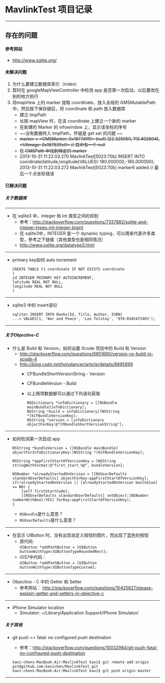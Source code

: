 # MavlinkTest 项目记录
----
## 存在的问题

#### 参考网站
* http://www.sqlite.org/

#### 未解决问题
1. 为什么要建立数据库索引（index）
2. 暂时在 googleMapViewController 中检测 app 是否第一次启动，以后要改在别的地方执行
3. 将mapView 上的 marker 提取 coordinate，放入全局的 GMSMutablePath 中，然后按下保存键后，将 coordinate 和 path 放入数据库
	* 建立 tmpPath
	* 长按 mapView 时，在该 coordinate 上建立一个新的 marker
	* 在新建的 Marker 的 infowindow 上，显示该坐标的序号
	* ~~没有数据传入 tmpPath，怀疑是 get set 的问题	~~
	* ~~marker = <GMSMarker: 0x1877d1f0> (null) (22.325050, 113.402804), <UIImage: 0x187839e0> // 其中有一个 null~~
	* ~~在 GMSPath 中找到特定的 marker~~
	* 2013-10-31 11:22:03.270 MavlinkTest[5023:70b] INSERT INTO coordinate(latitude,longitude)VALUES(-180.000000,-180.000000);
2013-10-31 11:22:03.272 MavlinkTest[5023:70b] marker6 added // 最后一个点坐标错误
	

#### 已解决问题
##### 关于数据库
----
- 在 sqlite3 中，integer 和 int 类型之间的却别
	* 参考：http://stackoverflow.com/questions/7337882/sqlite-and-integer-types-int-integer-bigint
	* 在 sqlite3中，INTEGER 是一个 dynamic typing，可以用来代表许多类型，参考之下链接（其他类型也是相同情况）
	* http://www.sqlite.org/datatype3.html	
	
----
- primary key如何 auto increment
  
	```
	CREATE TABLE t1 coordinate IF NOT EXISTS coordinate
	(
  	id INTEGER PRIMARY KEY AUTOINCREMENT,
  	latitude REAL NOT NULL,
  	longitude REAL NOT NULL
	)
	```
----
- sqlite3 中的 insert语句 

	```
	sqlite> INSERT INTO Books(Id, Title, Author, ISBN)
   	...> VALUES(1, 'War and Peace', 'Leo Tolstoy', '978-0345472403');
	```
----
##### 关于Objective-C
- 什么是 Build 和 Version，如何设置 Xcode 项目中的 Build 和 Version
	* http://stackoverflow.com/questions/6851660/version-vs-build-in-xcode-4
	* http://blog.csdn.net/holydancer/article/details/8895699
		* CFBundleShortVersionString - Version
		* CFBundleVersion - Build
		* 以上两项数据都可以通过下列语句获取
		
			```
			NSDictionary *infoDictionary = [[NSBundle mainBundle]infoDictionary];
		    NSString *build = infoDictionary[(NSString *)kCFBundleVersionKey];
		    NSString *version = [infoDictionary objectForKey:@"CFBundleShortVersionString"];
			```
----
- 如何检测第一次启动 app
	
	```
	NSString *bundleVersion = [[NSBundle mainBundle] objectForInfoDictionaryKey:(NSString *)kCFBundleVersionKey];

	NSString *appFirstStartOfVersionKey = [NSString stringWithFormat:@"first_start_%@", bundleVersion];

	NSNumber *alreadyStartedOnVersion = [[NSUserDefaults standardUserDefaults] objectForKey:appFirstStartOfVersionKey];
	if(!alreadyStartedOnVersion || [alreadyStartedOnVersion boolValue] == NO) {
    	[self firstStartCode];
    	[[NSUserDefaults standardUserDefaults] setObject:[NSNumber numberWithBool:YES] forKey:appFirstStartOfVersionKey];
	}
	```
	* `NSBundle`是什么意思？
	* `NSUserDefaults`是什么意思？
	
----
- 在显示 UIButton 时，没有出现自定义按钮的图片，而出现了蓝色的按钮
	* 原代码:  
	`UIButton *addPathButton = [UIButton buttonWithType:UIButtonTypeRoundedRect];`
	* iOS7中代码：  
	`UIButton *addPathButton = [UIButton buttonWithType:UIButtonTypeCustom];`
----
- Objective - C 中的 Getter 和 Setter
	* 参考网站： http://stackoverflow.com/questions/10425827/please-explain-getter-and-setters-in-objective-c
	
----
- iPhone Simulator location
	* Simulator: ~/Library/Application Support/iPhone Simulator/
	
##### 关于其他

- git push >> fatal: no configured push destination
	* 参考：http://stackoverflow.com/questions/10032964/git-push-fatal-no-configured-push-destination
	
	```
	kavi-chens-MacBook-Air:MavlinkTest kavi$ git remote add origin git@github.com:kavichen/MavlinkTest.git
	kavi-chens-MacBook-Air:MavlinkTest kavi$ git push origin master
	```
---